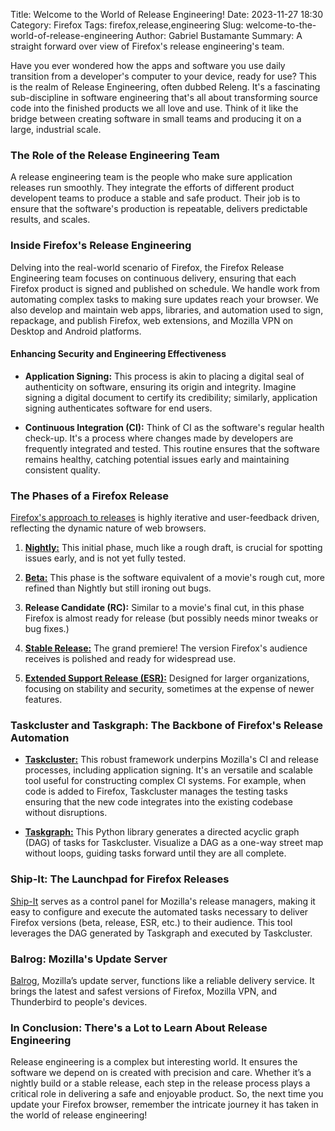 Title: Welcome to the World of Release Engineering!
Date: 2023-11-27 18:30
Category: Firefox
Tags: firefox,release,engineering
Slug: welcome-to-the-world-of-release-engineering
Author: Gabriel Bustamante
Summary: A straight forward over view of Firefox's release engineering's team.

<!-- Modified: 2023-11-27 18:30 -->

<!-- ### **Welcome to the World of Release Engineering!** -->

Have you ever wondered how the apps and software you use daily transition from a developer's computer to your device, ready for use? This is the realm of Release Engineering, often dubbed Releng. It's a fascinating sub-discipline in software engineering that's all about transforming source code into the finished products we all love and use. Think of it like the bridge between creating software in small teams and producing it on a large, industrial scale.

### **The Role of the Release Engineering Team**

A release engineering team is the people who make sure application releases run smoothly. They integrate the efforts of different product developent teams to produce a stable and safe product. Their job is to ensure that the software's production is repeatable, delivers predictable results, and scales.

### **Inside Firefox's Release Engineering**

Delving into the real-world scenario of Firefox, the Firefox Release Engineering team focuses on continuous delivery, ensuring that each Firefox product is signed and published on schedule. We handle work from automating complex tasks to making sure updates reach your browser. We also develop and maintain web apps, libraries, and automation used to sign, repackage, and publish Firefox, web extensions, and Mozilla VPN on Desktop and Android platforms.

#### **Enhancing Security and Engineering Effectiveness**

- **Application Signing:** This process is akin to placing a digital seal of authenticity on software, ensuring its origin and integrity. Imagine signing a digital document to certify its credibility; similarly, application signing authenticates software for end users.
  
- **Continuous Integration (CI):** Think of CI as the software's regular health check-up. It's a process where changes made by developers are frequently integrated and tested. This routine ensures that the software remains healthy, catching potential issues early and maintaining consistent quality.

### **The Phases of a Firefox Release**

[Firefox's approach to releases](https://whattrainisitnow.com/) is highly iterative and user-feedback driven, reflecting the dynamic nature of web browsers.

1. [**Nightly:**](https://whattrainisitnow.com/release/?version=nightly) This initial phase, much like a rough draft, is crucial for spotting issues early, and is not yet fully tested.

2. [**Beta:**](https://whattrainisitnow.com/release/?version=beta) This phase is the software equivalent of a movie's rough cut, more refined than Nightly but still ironing out bugs.

3. **Release Candidate (RC):** Similar to a movie's final cut, in this phase Firefox is almost ready for release (but possibly needs minor tweaks or bug fixes.)

4. [**Stable Release:**](https://whattrainisitnow.com/release/?version=release) The grand premiere! The version Firefox's audience receives is polished and ready for widespread use.

5. [**Extended Support Release (ESR):**](https://whattrainisitnow.com/release/?version=esr) Designed for larger organizations, focusing on stability and security, sometimes at the expense of newer features.

### **Taskcluster and Taskgraph: The Backbone of Firefox's Release Automation**

- [**Taskcluster:**](https://taskcluster.net/) This robust framework underpins Mozilla's CI and release processes, including application signing. It's an versatile and scalable tool useful for constructing complex CI systems. For example, when code is added to Firefox, Taskcluster manages the testing tasks ensuring that the new code integrates into the existing codebase without disruptions.

- [**Taskgraph:**](https://taskcluster-taskgraph.readthedocs.io/en/latest/) This Python library generates a directed acyclic graph (DAG) of tasks for Taskcluster. Visualize a DAG as a one-way street map without loops, guiding tasks forward until they are all complete.

### **Ship-It: The Launchpad for Firefox Releases**

[Ship-It](https://github.com/mozilla-releng/shipit) serves as a control panel for Mozilla's release managers, making it easy to configure and execute the automated tasks necessary to deliver Firefox versions (beta, release, ESR, etc.) to their audience. This tool leverages the DAG generated by Taskgraph and executed by Taskcluster.

### **Balrog: Mozilla's Update Server**

[Balrog](https://github.com/mozilla-releng/balrog), Mozilla’s update server, functions like a reliable delivery service. It brings the latest and safest versions of Firefox, Mozilla VPN, and Thunderbird to people's devices.

### **In Conclusion: There's a Lot to Learn About Release Engineering**

Release engineering is a complex but interesting world. It ensures the software we depend on is created with precision and care. Whether it’s a nightly build or a stable release, each step in the release process plays a critical role in delivering a safe and enjoyable product. So, the next time you update your Firefox browser, remember the intricate journey it has taken in the world of release engineering!
